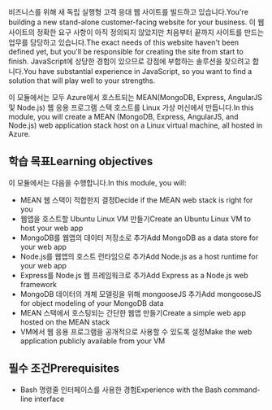 <span data-ttu-id="70528-101">비즈니스를 위해 새 독립 실행형 고객 응대 웹 사이트를 빌드하고 있습니다.</span><span class="sxs-lookup"><span data-stu-id="70528-101">You're building a new stand-alone customer-facing website for your business.</span></span> <span data-ttu-id="70528-102">이 웹 사이트의 정확한 요구 사항이 아직 정의되지 않았지만 처음부터 끝까지 사이트를 만드는 업무를 담당하고 있습니다.</span><span class="sxs-lookup"><span data-stu-id="70528-102">The exact needs of this website haven't been defined yet, but you'll be responsible for creating the site from start to finish.</span></span> <span data-ttu-id="70528-103">JavaScript에 상당한 경험이 있으므로 강점에 부합하는 솔루션을 찾으려고 합니다.</span><span class="sxs-lookup"><span data-stu-id="70528-103">You have substantial experience in JavaScript, so you want to find a solution that will play well to your strengths.</span></span>

<span data-ttu-id="70528-104">이 모듈에서는 모두 Azure에서 호스트되는 MEAN(MongoDB, Express, AngularJS 및 Node.js) 웹 응용 프로그램 스택 호스트를 Linux 가상 머신에서 만듭니다.</span><span class="sxs-lookup"><span data-stu-id="70528-104">In this module, you will create a MEAN (MongoDB, Express, AngularJS, and Node.js) web application stack host on a Linux virtual machine, all hosted in Azure.</span></span>

## <a name="learning-objectives"></a><span data-ttu-id="70528-105">학습 목표</span><span class="sxs-lookup"><span data-stu-id="70528-105">Learning objectives</span></span>
<span data-ttu-id="70528-106">이 모듈에서는 다음을 수행합니다.</span><span class="sxs-lookup"><span data-stu-id="70528-106">In this module, you will:</span></span>

- <span data-ttu-id="70528-107">MEAN 웹 스택이 적합한지 결정</span><span class="sxs-lookup"><span data-stu-id="70528-107">Decide if the MEAN web stack is right for you</span></span>
- <span data-ttu-id="70528-108">웹앱을 호스트할 Ubuntu Linux VM 만들기</span><span class="sxs-lookup"><span data-stu-id="70528-108">Create an Ubuntu Linux VM to host your web app</span></span>
- <span data-ttu-id="70528-109">MongoDB를 웹앱의 데이터 저장소로 추가</span><span class="sxs-lookup"><span data-stu-id="70528-109">Add MongoDB as a data store for your web app</span></span>
- <span data-ttu-id="70528-110">Node.js를 웹앱의 호스트 런타임으로 추가</span><span class="sxs-lookup"><span data-stu-id="70528-110">Add Node.js as a host runtime for your web app</span></span>
- <span data-ttu-id="70528-111">Express를 Node.js 웹 프레임워크로 추가</span><span class="sxs-lookup"><span data-stu-id="70528-111">Add Express as a Node.js web framework</span></span>
- <span data-ttu-id="70528-112">MongoDB 데이터의 개체 모델링을 위해 mongooseJS 추가</span><span class="sxs-lookup"><span data-stu-id="70528-112">Add mongooseJS for object modeling of your MongoDB data</span></span>
- <span data-ttu-id="70528-113">MEAN 스택에서 호스팅되는 간단한 웹앱 만들기</span><span class="sxs-lookup"><span data-stu-id="70528-113">Create a simple web app hosted on the MEAN stack</span></span>
- <span data-ttu-id="70528-114">VM에서 웹 응용 프로그램을 공개적으로 사용할 수 있도록 설정</span><span class="sxs-lookup"><span data-stu-id="70528-114">Make the web application publicly available from your VM</span></span>

## <a name="prerequisites"></a><span data-ttu-id="70528-115">필수 조건</span><span class="sxs-lookup"><span data-stu-id="70528-115">Prerequisites</span></span>

- <span data-ttu-id="70528-116">Bash 명령줄 인터페이스를 사용한 경험</span><span class="sxs-lookup"><span data-stu-id="70528-116">Experience with the Bash command-line interface</span></span>